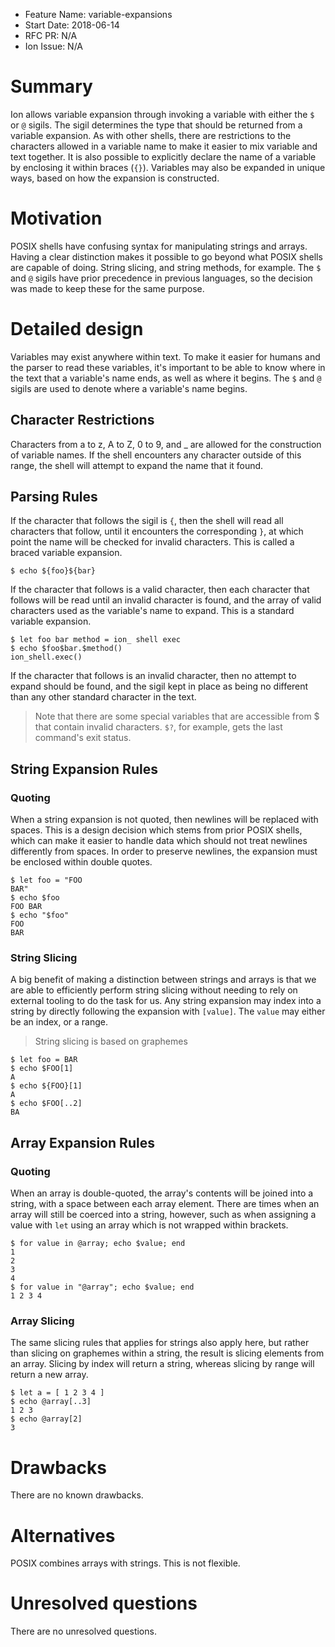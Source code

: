 - Feature Name: variable-expansions
- Start Date: 2018-06-14
- RFC PR: N/A
- Ion Issue: N/A

# Summary
[summary]: #summary

Ion allows variable expansion through invoking a variable with either the `$` or `@` sigils. The
sigil determines the type that should be returned from a variable expansion. As with other shells,
there are restrictions to the characters allowed in a variable name to make it easier to mix
variable and text together. It is also possible to explicitly declare the name of a variable by
enclosing it within braces (`{}`). Variables may also be expanded in unique ways, based on how the
expansion is constructed.

# Motivation
[motivation]: #motivation

POSIX shells have confusing syntax for manipulating strings and arrays. Having a clear distinction
makes it possible to go beyond what POSIX shells are capable of doing. String slicing, and string
methods, for example. The `$` and `@` sigils have prior precedence in previous languages, so the
decision was made to keep these for the same purpose.

# Detailed design
[design]: #detailed-design

Variables may exist anywhere within text. To make it easier for humans and the parser to read
these variables, it's important to be able to know where in the text that a variable's name ends,
as well as where it begins. The `$` and `@` sigils are used to denote where a variable's name
begins.

## Character Restrictions
[names]: #names

Characters from a to z, A to Z, 0 to 9, and _ are allowed for the construction of variable names.
If the shell encounters any character outside of this range, the shell will attempt to expand the
name that it found.

## Parsing Rules
[parsing-rules]: #parsing-rules

If the character that follows the sigil is `{`, then the shell will read all characters that
follow, until it encounters the corresponding `}`, at which point the name will be checked for
invalid characters. This is called a braced variable expansion.

```
$ echo ${foo}${bar}
```

If the character that follows is a valid character, then each character that follows will be
read until an invalid character is found, and the array of valid characters used as the variable's
name to expand. This is a standard variable expansion.

```
$ let foo bar method = ion_ shell exec
$ echo $foo$bar.$method()
ion_shell.exec()
```

If the character that follows is an invalid character, then no attempt to expand should be found,
and the sigil kept in place as being no different than any other standard character in the text.

> Note that there are some special variables that are accessible from $ that contain invalid
characters. `$?`, for example, gets the last command's exit status.

## String Expansion Rules
[string-expansion]: #string-expansion

### Quoting
[quoted-string]: #quoted-string

When a string expansion is not quoted, then newlines will be replaced with spaces. This is a
design decision which stems from prior POSIX shells, which can make it easier to handle data
which should not treat newlines differently from spaces. In order to preserve newlines, the
expansion must be enclosed within double quotes.

```
$ let foo = "FOO
BAR"
$ echo $foo
FOO BAR
$ echo "$foo"
FOO
BAR
```

### String Slicing
[string-slicing]: #string-slicing

A big benefit of making a distinction between strings and arrays is that we are able to
efficiently perform string slicing without needing to rely on external tooling to do the task
for us. Any string expansion may index into a string by directly following the expansion with
`[value]`. The `value` may either be an index, or a range.

> String slicing is based on graphemes

```
$ let foo = BAR
$ echo $FOO[1]
A
$ echo ${FOO}[1]
A
$ echo $FOO[..2]
BA
```

## Array Expansion Rules
[array-expansion]: #array-expansion

### Quoting
[quoted-array]: #quoted-array

When an array is double-quoted, the array's contents will be joined into a string, with
a space between each array element. There are times when an array will still be coerced
into a string, however, such as when assigning a value with `let` using an array which is not
wrapped within brackets.

```
$ for value in @array; echo $value; end
1
2
3
4
$ for value in "@array"; echo $value; end
1 2 3 4
```

### Array Slicing
[array-slicing]: #array-slicing

The same slicing rules that applies for strings also apply here, but rather than slicing on
graphemes within a string, the result is slicing elements from an array. Slicing by index
will return a string, whereas slicing by range will return a new array.

```
$ let a = [ 1 2 3 4 ]
$ echo @array[..3]
1 2 3
$ echo @array[2]
3
```

# Drawbacks
[drawbacks]: #drawbacks

There are no known drawbacks.

# Alternatives
[alternatives]: #alternatives

POSIX combines arrays with strings. This is not flexible.

# Unresolved questions
[unresolved]: #unresolved-questions

There are no unresolved questions.
